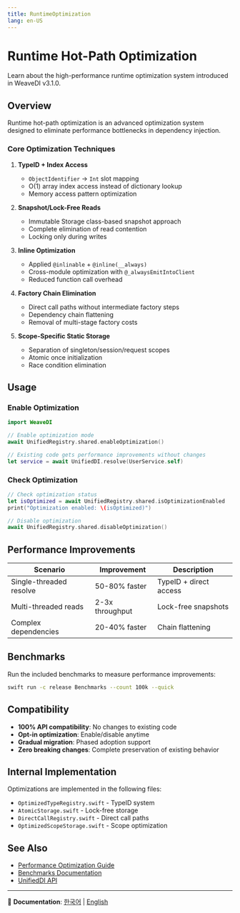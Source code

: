 ```yaml
---
title: RuntimeOptimization
lang: en-US
---
```


# Runtime Hot-Path Optimization

Learn about the high-performance runtime optimization system introduced in WeaveDI v3.1.0.

## Overview

Runtime hot-path optimization is an advanced optimization system designed to eliminate performance bottlenecks in dependency injection.

### Core Optimization Techniques

1. **TypeID + Index Access**
   - `ObjectIdentifier` → `Int` slot mapping
   - O(1) array index access instead of dictionary lookup
   - Memory access pattern optimization

2. **Snapshot/Lock-Free Reads**
   - Immutable Storage class-based snapshot approach
   - Complete elimination of read contention
   - Locking only during writes

3. **Inline Optimization**
   - Applied `@inlinable` + `@inline(__always)`
   - Cross-module optimization with `@_alwaysEmitIntoClient`
   - Reduced function call overhead

4. **Factory Chain Elimination**
   - Direct call paths without intermediate factory steps
   - Dependency chain flattening
   - Removal of multi-stage factory costs

5. **Scope-Specific Static Storage**
   - Separation of singleton/session/request scopes
   - Atomic once initialization
   - Race condition elimination

## Usage

### Enable Optimization

```swift
import WeaveDI

// Enable optimization mode
await UnifiedRegistry.shared.enableOptimization()

// Existing code gets performance improvements without changes
let service = await UnifiedDI.resolve(UserService.self)
```

### Check Optimization

```swift
// Check optimization status
let isOptimized = await UnifiedRegistry.shared.isOptimizationEnabled
print("Optimization enabled: \(isOptimized)")

// Disable optimization
await UnifiedRegistry.shared.disableOptimization()
```

## Performance Improvements

| Scenario | Improvement | Description |
|----------|-------------|-------------|
| Single-threaded resolve | 50-80% faster | TypeID + direct access |
| Multi-threaded reads | 2-3x throughput | Lock-free snapshots |
| Complex dependencies | 20-40% faster | Chain flattening |

## Benchmarks

Run the included benchmarks to measure performance improvements:

```bash
swift run -c release Benchmarks --count 100k --quick
```

## Compatibility

- **100% API compatibility**: No changes to existing code
- **Opt-in optimization**: Enable/disable anytime
- **Gradual migration**: Phased adoption support
- **Zero breaking changes**: Complete preservation of existing behavior

## Internal Implementation

Optimizations are implemented in the following files:

- `OptimizedTypeRegistry.swift` - TypeID system
- `AtomicStorage.swift` - Lock-free storage
- `DirectCallRegistry.swift` - Direct call paths
- `OptimizedScopeStorage.swift` - Scope optimization

## See Also

- [Performance Optimization Guide](../../PERFORMANCE-OPTIMIZATION.md)
- [Benchmarks Documentation](ko.lproj/Benchmarks.md)
- [UnifiedDI API](ko.lproj/UnifiedDI.md)

---

📖 **Documentation**: [한국어](../ko.lproj/RuntimeOptimization) | [English](RuntimeOptimization)
